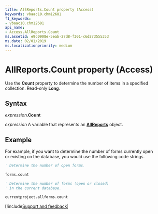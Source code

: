 ```yaml
---
title: AllReports.Count property (Access)
keywords: vbaac10.chm12681
f1_keywords:
- vbaac10.chm12681
api_name:
- Access.AllReports.Count
ms.assetid: e9c0908e-5eab-27d8-f301-c6d273555353
ms.date: 02/01/2019
ms.localizationpriority: medium
---
```



# AllReports.Count property (Access)

Use the **Count** property to determine the number of items in a specified collection. Read-only **Long**.


## Syntax

_expression_.**Count**

_expression_ A variable that represents an **[AllReports](Access.AllReports.md)** object.


## Example

For example, if you want to determine the number of forms currently open or existing on the database, you would use the following code strings.


```vb
' Determine the number of open forms. 
 
forms.count 
 
' Determine the number of forms (open or closed) 
' in the current database. 
 
currentproject.allforms.count

```




[!include[Support and feedback](~/includes/feedback-boilerplate.md)]